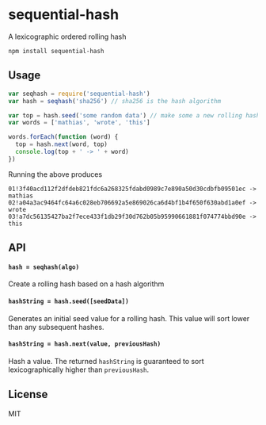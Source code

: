 # sequential-hash

A lexicographic ordered rolling hash

```
npm install sequential-hash
```

## Usage

``` js
var seqhash = require('sequential-hash')
var hash = seqhash('sha256') // sha256 is the hash algorithm

var top = hash.seed('some random data') // make some a new rolling hash
var words = ['mathias', 'wrote', 'this']

words.forEach(function (word) {
  top = hash.next(word, top)
  console.log(top + ' -> ' + word)
})
```

Running the above produces

```
01!3f40acd112f2dfdeb821fdc6a268325fdabd0989c7e890a50d30cdbfb09501ec -> mathias
02!a04a3ac9464fc64a6c028eb706692a5e869026ca6d4bf1b4f650f630abd1a0ef -> wrote
03!a7dc56135427ba2f7ece433f1db29f30d762b05b95990661881f074774bbd90e -> this
```

## API

#### `hash = seqhash(algo)`

Create a rolling hash based on a hash algorithm

#### `hashString = hash.seed([seedData])`

Generates an initial seed value for a rolling hash.
This value will sort lower than any subsequent hashes.

#### `hashString = hash.next(value, previousHash)`

Hash a value. The returned `hashString` is guaranteed to sort
lexicographically higher than `previousHash`.

## License

MIT
